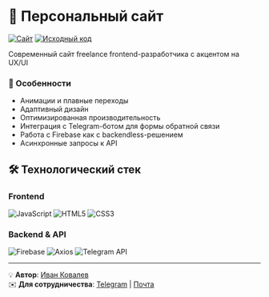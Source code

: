 # 🚀 Персональный сайт

[![Сайт](https://img.shields.io/badge/-Мой_сайт-4285F4?style=for-the-badge&logo=google-chrome&logoColor=white)](https://kovalev-site.ru/)
[![Исходный код](https://img.shields.io/badge/-КОД-181717?style=for-the-badge&logo=github&logoColor=white)](https://github.com/ivkovalevv/portfolio)

Современный сайт freelance frontend-разработчика с акцентом на UX/UI

### 🌟 Особенности
- Анимации и плавные переходы
- Адаптивный дизайн
- Оптимизированная производительность
- Интеграция с Telegram-ботом для формы обратной связи
- Работа с Firebase как с backendless-решением
- Асинхронные запросы к API

## 🛠 Технологический стек

### Frontend
![JavaScript](https://img.shields.io/badge/-JavaScript-F7DF1E?style=for-the-badge&logo=javascript&logoColor=black)
![HTML5](https://img.shields.io/badge/-HTML5-E34F26?style=for-the-badge&logo=html5&logoColor=white)
![CSS3](https://img.shields.io/badge/-CSS3-1572B6?style=for-the-badge&logo=css3&logoColor=white)

### Backend & API
![Firebase](https://img.shields.io/badge/-Firebase-FFCA28?style=for-the-badge&logo=firebase&logoColor=black)
![Axios](https://img.shields.io/badge/-Axios-5A29E4?style=for-the-badge&logo=axios&logoColor=white)
![Telegram API](https://img.shields.io/badge/-Telegram-26A5E4?style=for-the-badge&logo=telegram&logoColor=white)

---

💡 **Автор**: [Иван Ковалев](https://kovalev-site.ru)  
✉️ **Для сотрудничества**: [Telegram](https://t.me/x_kovalev) | [Почта](mailto:ivkovalevv@gmail.ru)
